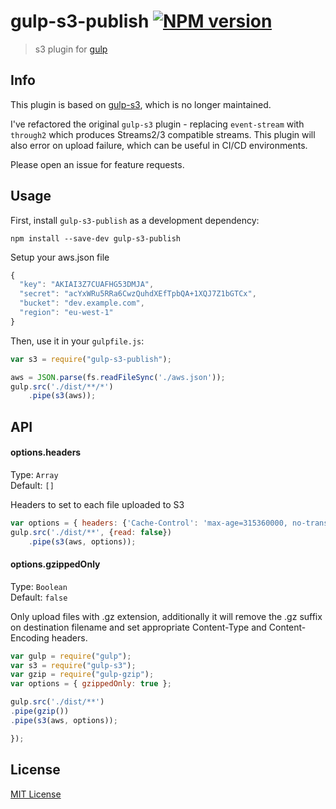 # gulp-s3-publish [![NPM version][npm-image]][npm-url]

> s3 plugin for [gulp](https://github.com/wearefractal/gulp)

## Info
This plugin is based on [gulp-s3](https://github.com/nkostelnik/gulp-s3), which is no longer maintained.

I've refactored the original `gulp-s3` plugin - replacing `event-stream` with `through2` which produces Streams2/3 compatible streams. This plugin will also error on upload failure, which can be useful in CI/CD environments. 

Please open an issue for feature requests.

## Usage

First, install `gulp-s3-publish` as a development dependency:

```shell
npm install --save-dev gulp-s3-publish
```

Setup your aws.json file
```javascript
{
  "key": "AKIAI3Z7CUAFHG53DMJA",
  "secret": "acYxWRu5RRa6CwzQuhdXEfTpbQA+1XQJ7Z1bGTCx",
  "bucket": "dev.example.com",
  "region": "eu-west-1"
}
```

Then, use it in your `gulpfile.js`:
```javascript
var s3 = require("gulp-s3-publish");

aws = JSON.parse(fs.readFileSync('./aws.json'));
gulp.src('./dist/**/*')
    .pipe(s3(aws));
```

## API


#### options.headers

Type: `Array`          
Default: `[]`

Headers to set to each file uploaded to S3

```javascript
var options = { headers: {'Cache-Control': 'max-age=315360000, no-transform, public'} }
gulp.src('./dist/**', {read: false})
    .pipe(s3(aws, options));
```

#### options.gzippedOnly

Type: `Boolean`          
Default: `false`

Only upload files with .gz extension, additionally it will remove the .gz suffix on destination filename and set appropriate Content-Type and Content-Encoding headers.

```javascript
var gulp = require("gulp");
var s3 = require("gulp-s3");
var gzip = require("gulp-gzip");
var options = { gzippedOnly: true };

gulp.src('./dist/**')
.pipe(gzip())
.pipe(s3(aws, options));

});
```

## License

[MIT License](http://en.wikipedia.org/wiki/MIT_License)

[npm-url]: https://npmjs.org/package/gulp-s3
[npm-image]: https://badge.fury.io/js/gulp-s3.png
